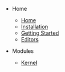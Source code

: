 * Home
    * [Home](/)
    * [Installation](Installation)
    * [Getting Started](GettingStarted)
    * [Editors](Editors)

* Modules
    * [Kernel](Kernel)